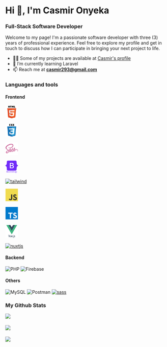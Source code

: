 <h1 align=""> Hi 👋, I'm Casmir Onyeka </h1>
<h3 align="">Full-Stack Software Developer</h3>

Welcome to my page! I'm a passionate software developer with three (3) years of professional experience. Feel free to explore my profile and get in touch to discuss how I can participate in bringing your next project to life.

- 👨‍💻 Some of my projects are available at [Casmir's profile](https://www.casmir.dev/)
- 🌱 I’m currently learning Laravel
- 📫 Reach me at **casmir293@gmail.com** 

### Languages and tools 
#### Frontend
  <a href="https://www.w3.org/html/" target="_blank" rel="noreferrer"> <img
        src="https://raw.githubusercontent.com/devicons/devicon/master/icons/html5/html5-original-wordmark.svg"
        alt="html5" width="40" height="40" /> </a>

  <a href="https://www.w3schools.com/css/" target="_blank" rel="noreferrer"> <img
        src="https://raw.githubusercontent.com/devicons/devicon/master/icons/css3/css3-original-wordmark.svg" alt="css3"
        width="40" height="40" /> </a>

  <a href="https://sass-lang.com" target="_blank" rel="noreferrer"> <img
        src="https://raw.githubusercontent.com/devicons/devicon/master/icons/sass/sass-original.svg" alt="sass"
        width="40" height="40" /> </a>

  <a href="https://getbootstrap.com" target="_blank" rel="noreferrer"> <img
        src="https://raw.githubusercontent.com/devicons/devicon/master/icons/bootstrap/bootstrap-plain-wordmark.svg"
        alt="bootstrap" width="40" height="40" /> </a>

  <a href="https://tailwindcss.com/" target="_blank" rel="noreferrer"> <img
        src="https://www.vectorlogo.zone/logos/tailwindcss/tailwindcss-icon.svg" alt="tailwind" width="40"
        height="40" /> </a>

  <a href="https://developer.mozilla.org/en-US/docs/Web/JavaScript" target="_blank" rel="noreferrer"> <img
        src="https://raw.githubusercontent.com/devicons/devicon/master/icons/javascript/javascript-original.svg"
        alt="javascript" width="40" height="40" /> </a>

  <a href="https://www.typescriptlang.org/" target="_blank" rel="noreferrer"> <img
        src="https://raw.githubusercontent.com/devicons/devicon/master/icons/typescript/typescript-original.svg"
        alt="typescript" width="40" height="40" /> </a>

  <a href="https://vuejs.org/" target="_blank" rel="noreferrer">
      <img src="https://raw.githubusercontent.com/devicons/devicon/master/icons/vuejs/vuejs-original-wordmark.svg"
        alt="vuejs" width="40" height="40" /> </a>

  <a href="https://nuxtjs.org/" target="_blank" rel="noreferrer"> <img
        src="https://www.vectorlogo.zone/logos/nuxtjs/nuxtjs-icon.svg" alt="nuxtjs" width="40" height="40" /> </a>

#### Backend
![PHP](https://img.shields.io/badge/php-%23777BB4.svg?style=for-the-badge&logo=php&logoColor=white) 
![Firebase](https://img.shields.io/badge/Firebase-039BE5?style=for-the-badge&logo=Firebase&logoColor=white) 

#### Others
![MySQL](https://img.shields.io/badge/mysql-%2300f.svg?style=for-the-badge&logo=mysql&logoColor=white) 
![Postman](https://img.shields.io/badge/Postman-FF6C37?style=for-the-badge&logo=postman&logoColor=white) 
<a href="" target="" rel="noreferrer"> <img src="https://www.logo.wine/a/logo/WordPress.com/WordPress.com-Logo.wine.svg" alt="sass" width="40" height="40"/> </a>

### My Github Stats 
<p align="">
<img src="https://github-readme-stats.vercel.app/api/top-langs?username=casmir293&theme=dracula&show_icons=true&locale=en&layout=compact"/> <br><br>
<img src="https://github-readme-stats.vercel.app/api?username=casmir293&theme=dracula&show_icons=true&locale=en" /> <br><br>
<img src="https://github-readme-streak-stats.herokuapp.com/?user=casmir293&theme=dracula" />
</p>
